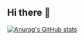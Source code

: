 ## Hi there 👋

[![Anurag's GitHub stats](https://github-readme-stats.vercel.app/api?username=zakariabouacherah)](https://github.com/anuraghazra/github-readme-stats)
